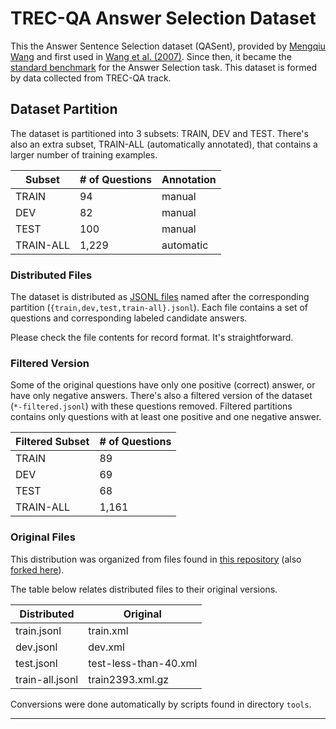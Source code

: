 # TREC-QA Answer Selection Dataset

This the Answer Sentence Selection dataset (QASent), provided by [Mengqiu Wang](http://cs.stanford.edu/people/mengqiu/) and first used in [Wang et al. (2007)](http://www.aclweb.org/anthology/D/D07/D07-1003.pdf). Since then, it became the [standard benchmark][acl-wiki] for the Answer Selection task. This dataset is  formed by data collected from TREC-QA track.

[acl-wiki]: http://www.aclweb.org/aclwiki/index.php?title=Question_Answering_(State_of_the_art)


## Dataset Partition

The dataset is partitioned into 3 subsets: TRAIN, DEV and TEST. There's also an extra subset, TRAIN-ALL (automatically annotated), that contains a larger number of training examples.

Subset | # of Questions | Annotation
---- | -------------- | ---------
TRAIN | 94 | manual
DEV | 82 | manual
TEST | 100 | manual
TRAIN-ALL | 1,229 | automatic


### Distributed Files

The dataset is distributed as [JSONL files](http://jsonlines.org/) named after the corresponding partition (`{train,dev,test,train-all}.jsonl`). Each file contains a set of questions and corresponding labeled candidate answers.

Please check the file contents for record format. It's straightforward.


### Filtered Version

Some of the original questions have only one positive (correct) answer, or have only negative answers. There's also a filtered version of the dataset (`*-filtered.jsonl`) with these questions removed. Filtered partitions contains only questions with at least one positive and one negative answer.

Filtered Subset | # of Questions
---- | --------------
TRAIN | 89
DEV | 69
TEST | 68
TRAIN-ALL | 1,161


### Original Files

This distribution was organized from files found in [this repository][jacana] (also [forked here][jacana-fork]).


[jacana]: https://github.com/xuchen/jacana/tree/master/tree-edit-data/answerSelectionExperiments/data
[jacana-fork]: https://github.com/mcrisc/jacana/tree/master/tree-edit-data/answerSelectionExperiments/data


The table below relates distributed files to their original versions.

Distributed | Original
----------- | --------
train.jsonl | train.xml
dev.jsonl | dev.xml
test.jsonl | test-less-than-40.xml
train-all.jsonl | train2393.xml.gz


Conversions were done automatically by scripts found in directory `tools`.

---
